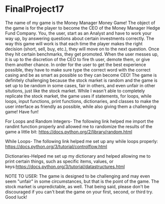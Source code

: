 # FinalProject17
The name of my game is the Money Manager Money Game! The object of the game is for the player to become the CEO of the Money Manager Hedge Fund Company. You, the user, start as an Analyst and have to work your way up, by answering questions about certain investments correctly. The way this game will work is that each time the player makes the right decision (short, sell, buy, etc.), they will move on to the next question. Once they hit certain benchmarks, they get promoted. When the user messes up, it is up to the discretion of the CEO to fire th user, demote them, or give them another chance. In order for the user to get the best experience possible, they have to make sure type the correct word with the correct casing and be as smart as possible so they can become CEO! The game is definitely challenging because the stock market is random and the game is set up to be random in some cases, fair in others, and even unfair in other situtions, just like the stock market. While I wasn't able to completely replicate the stock market, the game uses if statements, for loops, while loops, input functions, print functions, dictionaries, and classes to make the user interface as friendly as possible, while also giving them a challenging game! Have fun!

For Loops and Random Integers- The following link helped me import the randint function properly and allowed me to randomize the results of the game a little bit: https://docs.python.org/2/library/random.html

While Loops- The following link helped me set up any while loops properly: https://docs.python.org/3/tutorial/controlflow.html

Dictionaries-Helped me set up my dictionary and helped allowing me to print certain things, such as specific items, values, or keys:https://docs.python.org/3/tutorial/datastructures.html

NOTE TO USER: The game is designed to be challenging and may even seem "unfair" in some circumstances, but that is the point of the game. The stock market is unpredictable, as well. That being said, please don't be discouraged if you can't beat the game on your first, second, or third try. Good luck!
